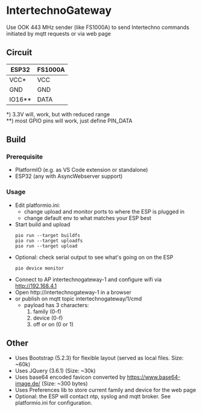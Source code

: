 # IntertechnoGateway

Use OOK 443 MHz sender (like FS1000A) to send Intertechno commands initiated by mqtt requests or via web page

## Circuit

| ESP32 | FS1000A |
|-------|---------|
| VCC*  | VCC     |
| GND   | GND     |
| IO16**| DATA    |

*) 3.3V will, work, but with reduced range  
**) most GPIO pins will work, just define PIN_DATA 

## Build

### Prerequisite

* PlatformIO (e.g. as VS Code extension or standalone)
* ESP32 (any with AsyncWebserver support)

### Usage

* Edit platformio.ini: 
    * change upload and monitor ports to where the ESP is plugged in
    * change default env to what matches your ESP best
* Start build and upload
  ```
  pio run --target buildfs
  pio run --target uploadfs
  pio run --target upload
  ```
* Optional: check serial output to see what's going on on the ESP
  ```
  pio device monitor
  ```
* Connect to AP intertechnogateway-1 and configure wifi via http://192.168.4.1
* Open http://intertechnogateway-1 in a browser
* or publish on mqtt topic intertechnogateway/1/cmd
    * payload has 3 characters: 
        1) family (0-f)
        1) device (0-f)
        1) off or on (0 or 1)

## Other

* Uses Bootstrap (5.2.3) for flexible layout (served as local files. Size: ~60k)
* Uses JQuery (3.6.1) (Size: ~30k)
* Uses base64 encoded favicon converted by https://www.base64-image.de/ (Size: ~300 bytes)
* Uses Preferences lib to store current family and device for the web page
* Optional: the ESP will contact ntp, syslog and mqtt broker. See platformio.ini for configuration.
